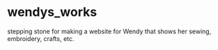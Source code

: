 # wendys_works
stepping stone for making a website for Wendy that shows her sewing, embroidery, crafts, etc.